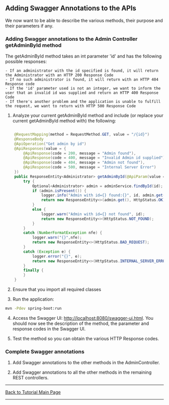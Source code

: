 ## Adding Swagger Annotations to the APIs

We now want to be able to describe the various methods, their purpose and their parameters if any.

### Adding Swagger annotations to the Admin Controller getAdminById method

The getAdminById method takes an int parameter 'id' and has the following possible responses:

    - If an administrator with the id specified is found, it will return the Administrator with an HTTP 200 Response Code
    - If no such administrator is found, it will return with an HTTP 404 Response code
    - If the 'id' parameter used is not an integer, we want to inform the user that an invalid id was supplied and return an HTTP 400 Response Code
    - If there's another problem and the application is unable to fulfill the request, we want to return with HTTP 500 Response Code

1. Analyze your current getAdminById method and include (or replace your current getAdminById method with) the following:

```Java

    @RequestMapping(method = RequestMethod.GET, value = "/{id}")
    @ResponseBody
    @ApiOperation("Get admin by id")
    @ApiResponses(value = {
        @ApiResponse(code = 200, message = "Admin found"),
        @ApiResponse(code = 400, message = "Invalid Admin id supplied"),
        @ApiResponse(code = 404, message = "Admin not found"),
        @ApiResponse(code = 500, message = "Internal Server Error")
    })
    public ResponseEntity<Administrator> getAdminById(@ApiParam(value = "id of admin to retrieve", required = true) @PathVariable int id) {
        try {
            Optional<Administrator> admin = adminService.findById(id);
            if (admin.isPresent()) {
                logger.info("Admin with id={} found:{}", id, admin.get());
                return new ResponseEntity<>(admin.get(), HttpStatus.OK);
            }
            else {
                logger.warn("Admin with id={} not found", id);
                return new ResponseEntity<>(HttpStatus.NOT_FOUND);
            }
        }
        catch (NumberFormatException nfe) {
            logger.warn("{}",nfe);
            return new ResponseEntity<>(HttpStatus.BAD_REQUEST);
        }
        catch (Exception e) {
            logger.error("{}", e);
            return new ResponseEntity<>(HttpStatus.INTERNAL_SERVER_ERROR);
        }
        finally {
        }
    }
```
2. Ensure that you import all required classes

3. Run the application:
```bash
mvn -Pdev spring-boot:run
```

4. Access the Swagger UI: [http://localhost:8080/swagger-ui.html](http://localhost:8080/swagger-ui.html). You should now see the description of the method, the parameter and response codes in the Swagger UI.

5. Test the method so you can obtain the various HTTP Response codes.

### Complete Swagger annotations

1. Add Swagger annotations to the other methods in the AdminController. 

2. Add Swagger annotations to all the other methods in the remaining REST controllers.

<hr />
<a href="/tutorials" class="btn" >Back to Tutorial Main Page</a>
<hr />

